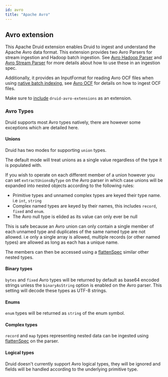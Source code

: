 ```yaml
---
id: avro
title: "Apache Avro"
---
```


<!--
  ~ Licensed to the Apache Software Foundation (ASF) under one
  ~ or more contributor license agreements.  See the NOTICE file
  ~ distributed with this work for additional information
  ~ regarding copyright ownership.  The ASF licenses this file
  ~ to you under the Apache License, Version 2.0 (the
  ~ "License"); you may not use this file except in compliance
  ~ with the License.  You may obtain a copy of the License at
  ~
  ~   http://www.apache.org/licenses/LICENSE-2.0
  ~
  ~ Unless required by applicable law or agreed to in writing,
  ~ software distributed under the License is distributed on an
  ~ "AS IS" BASIS, WITHOUT WARRANTIES OR CONDITIONS OF ANY
  ~ KIND, either express or implied.  See the License for the
  ~ specific language governing permissions and limitations
  ~ under the License.
  -->

## Avro extension

This Apache Druid extension enables Druid to ingest and understand the Apache Avro data format. This extension provides 
two Avro Parsers for stream ingestion and Hadoop batch ingestion. 
See [Avro Hadoop Parser](../../ingestion/data-formats.md#avro-hadoop-parser) and [Avro Stream Parser](../../ingestion/data-formats.md#avro-stream-parser)
for more details about how to use these in an ingestion spec.

Additionally, it provides an InputFormat for reading Avro OCF files when using
[native batch indexing](../../ingestion/native-batch.md), see [Avro OCF](../../ingestion/data-formats.md#avro-ocf)
for details on how to ingest OCF files.

Make sure to [include](../../development/extensions.md#loading-extensions) `druid-avro-extensions` as an extension.

### Avro Types

Druid supports most Avro types natively, there are however some exceptions which are detailed here.

#### Unions
Druid has two modes for supporting `union` types.

The default mode will treat unions as a single value regardless of the type it is populated with.

If you wish to operate on each different member of a union however you can set `extractUnionsByType` on the Avro parser in which case unions will be expanded into nested objects according to the following rules:
* Primitive types and unnamed complex types are keyed their type name. i.e `int`, `string`
* Complex named types are keyed by their names, this includes `record`, `fixed` and `enum`.
* The Avro null type is elided as its value can only ever be null

This is safe because an Avro union can only contain a single member of each unnamed type and duplicates of the same named type are not allowed.
i.e only a single array is allowed, multiple records (or other named types) are allowed as long as each has a unique name.

The members can then be accessed using a [flattenSpec](../../ingestion/data-formats.md#flattenspec) similar other nested types.

#### Binary types
`bytes` and `fixed` Avro types will be returned by default as base64 encoded strings unless the `binaryAsString` option is enabled on the Avro parser.
This setting will decode these types as UTF-8 strings.

#### Enums
`enum` types will be returned as `string` of the enum symbol.

#### Complex types
`record` and `map` types representing nested data can be ingested using [flattenSpec](../../ingestion/data-formats.md#flattenspec) on the parser.

#### Logical types
Druid doesn't currently support Avro logical types, they will be ignored and fields will be handled according to the underlying primitive type.
